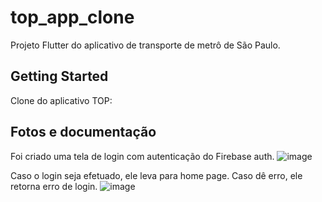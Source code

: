 # top_app_clone

Projeto Flutter do aplicativo de transporte de metrô de São Paulo. 

## Getting Started

Clone do aplicativo TOP:

## Fotos e documentação

Foi criado uma tela de login com autenticação do Firebase auth.
![image](https://user-images.githubusercontent.com/110061019/212270302-85e0308f-a190-4427-aefb-104aad42e755.png)

Caso o login seja efetuado, ele leva para home page. Caso dê erro, ele retorna erro de login.
![image](https://user-images.githubusercontent.com/110061019/212270409-450c96f8-225e-4cb0-8726-a1caac9fbda8.png)
